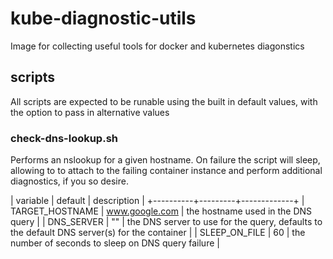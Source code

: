 # kube-diagnostic-utils
Image for collecting useful tools for docker and kubernetes diagonstics


## scripts
All scripts are expected to be runable using the built in default values, with the option to pass
in alternative values

### check-dns-lookup.sh
Performs an nslookup for a given hostname.  On failure the script will sleep, allowing to to 
attach to the failing container instance and perform additional diagnostics, if you so desire.

| variable | default | description |
+----------+---------+-------------+
| TARGET_HOSTNAME | www.google.com | the hostname used in the DNS query |
| DNS_SERVER | "" | the DNS server to use for the query, defaults to the default DNS server(s) for the container |
| SLEEP_ON_FILE | 60 | the number of seconds to sleep on DNS query failure |

